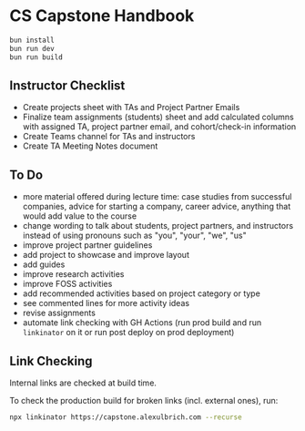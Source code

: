 # CS Capstone Handbook

```sh
bun install
bun run dev
bun run build
```

## Instructor Checklist

- Create projects sheet with TAs and Project Partner Emails
- Finalize team assignments (students) sheet and add calculated columns with assigned TA, project partner email, and cohort/check-in information
- Create Teams channel for TAs and instructors
- Create TA Meeting Notes document

## To Do

- more material offered during lecture time: case studies from successful companies, advice for starting a company, career advice, anything that would add value to the course
- change wording to talk about students, project partners, and instructors instead of using pronouns such as "you", "your", "we", "us"
- improve project partner guidelines
- add project to showcase and improve layout
- add guides
- improve research activities
- improve FOSS activities
- add recommended activities based on project category or type
- see commented lines for more activity ideas
- revise assignments
- automate link checking with GH Actions (run prod build and run `linkinator` on it or run post deploy on prod deployment)

## Link Checking

Internal links are checked at build time.

To check the production build for broken links (incl. external ones), run:

```bash
npx linkinator https://capstone.alexulbrich.com --recurse
```
